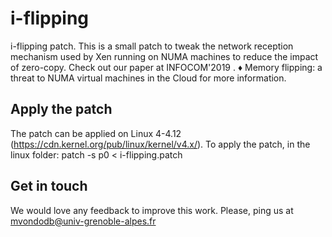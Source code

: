 # i-flipping
i-flipping patch. This is a small patch to tweak the network reception mechanism used by Xen running on NUMA machines to reduce the impact of zero-copy. Check out our paper at INFOCOM'2019 . ♦ Memory flipping: a threat to NUMA virtual machines in the Cloud for more information.

## Apply the patch

The patch can be applied on Linux 4-4.12 (https://cdn.kernel.org/pub/linux/kernel/v4.x/). To apply the patch, in the linux folder: 
  patch -s p0 < i-flipping.patch

## Get in touch 
We would love any feedback to improve this work. Please, ping us at mvondodb@univ-grenoble-alpes.fr

